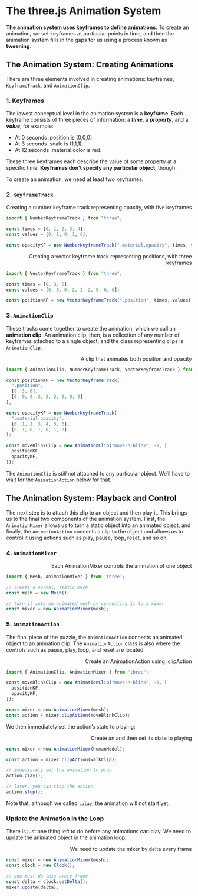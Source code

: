 # The three.js Animation System

**The animation system uses keyframes to define animations**. To create an animation, we set keyframes at particular points in time, and then the animation system fills in the gaps for us using a process known as **tweening**.

## The Animation System: Creating Animations

There are three elements involved in creating animations: keyframes, `KeyframeTrack`, and `AnimationClip`.

### 1. Keyframes

The lowest conceptual level in the animation system is a **keyframe**. Each keyframe consists of three pieces of information: a ***time***, a ***property***, and a ***value***, for example:

- At 0 seconds .position is (0,0,0).
- At 3 seconds .scale is (1,1,1).
- At 12 seconds .material.color is red.

These three keyframes each describe the value of some property at a specific time. **Keyframes don’t specify any particular object**, though.

To create an animation, we need at least two keyframes.

### 2. `KeyframeTrack`

<div align="right">Creating a number keyframe track representing opacity, with five keyframes</div>

```js
import { NumberKeyframeTrack } from "three";

const times = [0, 1, 2, 3, 4];
const values = [0, 1, 0, 1, 0];

const opacityKF = new NumberKeyframeTrack(".material.opacity", times, values);
```

<div align="right">Creating a vector keyframe track representing positions, with three keyframes</div>

```js
import { VectorKeyframeTrack } from "three";

const times = [0, 3, 6];
const values = [0, 0, 0, 2, 2, 2, 0, 0, 0];

const positionKF = new VectorKeyframeTrack(".position", times, values);
```

### 3. `AnimationClip`

These tracks come together to create the animation, which we call an **animation clip**. An animation clip, then, is a collection of any number of keyframes attached to a single object, and the class representing clips is `AnimationClip`.

<div align="right">A clip that animates both position and opacity</div>

```js
import { AnimationClip, NumberKeyframeTrack, VectorKeyframeTrack } from "three";

const positionKF = new VectorKeyframeTrack(
  ".position",
  [0, 3, 6],
  [0, 0, 0, 2, 2, 2, 0, 0, 0]
);

const opacityKF = new NumberKeyframeTrack(
  ".material.opacity",
  [0, 1, 2, 3, 4, 5, 6],
  [0, 1, 0, 1, 0, 1, 0]
);

const moveBlinkClip = new AnimationClip("move-n-blink", -1, [
  positionKF,
  opacityKF,
]);
```

The `AnimationClip` is *still* not attached to any particular object. We’ll have to wait for the `AnimationAction` below for that.

## The Animation System: Playback and Control

The next step is to attach this clip to an object and then play it. This brings us to the final two components of the animation system. First, the `AnimationMixer` allows us to turn a static object into an animated object, and finally, the `AnimationAction` connects a clip to the object and allows us to control it using actions such as play, pause, loop, reset, and so on.

### 4. `AnimationMixer`

<div align="right">Each AnimationMixer controls the animation of one object</div>

```js
import { Mesh, AnimationMixer } from 'three';

// create a normal, static mesh
const mesh = new Mesh();

// turn it into an animated mesh by connecting it to a mixer
const mixer = new AnimationMixer(mesh);
```

### 5. `AnimationAction`

The final piece of the puzzle, the `AnimationAction` connects an animated object to an animation clip. The `AnimationAction` class is also where the controls such as pause, play, loop, and reset are located.

<div align="right">Create an AnimationAction using .clipAction</div>

```js
import { AnimationClip, AnimationMixer } from "three";

const moveBlinkClip = new AnimationClip("move-n-blink", -1, [
  positionKF,
  opacityKF,
]);

const mixer = new AnimationMixer(mesh);
const action = mixer.clipAction(moveBlinkClip);
```

We then immediately set the action’s state to playing:

<div align="right">Create an and then set its state to playing</div>

```js
const mixer = new AnimationMixer(humanModel);

const action = mixer.clipAction(walkClip);

// immediately set the animation to play
action.play();

// later, you can stop the action
action.stop();
```

Note that, although we called `.play`, the animation will not start yet.

### Update the Animation in the Loop

There is just one thing left to do before any animations can play. We need to update the animated object in the animation loop.

<div align="right">We need to update the mixer by delta every frame
</div>

```js
const mixer = new AnimationMixer(mesh);
const clock = new Clock();

// you must do this every frame
const delta = clock.getDelta();
mixer.update(delta);
```
